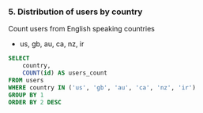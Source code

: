 ### 5. Distribution of users by country

Count users from English speaking countries

- us, gb, au, ca, nz, ir

```sql
SELECT 
    country,
    COUNT(id) AS users_count
FROM users
WHERE country IN ('us', 'gb', 'au', 'ca', 'nz', 'ir')
GROUP BY 1
ORDER BY 2 DESC
```